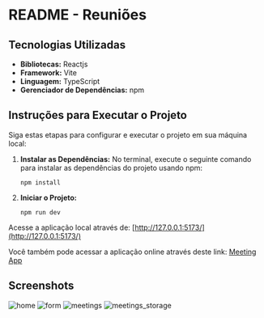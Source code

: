 # README - Reuniões

## Tecnologias Utilizadas
- **Bibliotecas:** Reactjs
- **Framework:** Vite  
- **Linguagem:** TypeScript
- **Gerenciador de Dependências:** npm

## Instruções para Executar o Projeto

Siga estas etapas para configurar e executar o projeto em sua máquina local:

1. **Instalar as Dependências:** No terminal, execute o seguinte comando para instalar as dependências do projeto usando npm:
   ```
   npm install
   ```

2. **Iniciar o Projeto:** 
   ```
   npm run dev
   ```

Acesse a aplicação local através de: [http://127.0.0.1:5173/](http://127.0.0.1:5173/)

Você também pode acessar a aplicação online através deste link: [Meeting App](https://meeting-tan.vercel.app/)

## Screenshots

![home](https://github.com/AdrianaMessias/Mettings/assets/108622704/a5ff2e84-0b5b-4f69-ab61-f629af7f4e86)
![form](https://github.com/AdrianaMessias/Mettings/assets/108622704/4c834c40-a3c7-41d6-93e8-cd4ddf48c32b)
![meetings](https://github.com/AdrianaMessias/Mettings/assets/108622704/81086697-8d68-4342-89aa-bd12ee7d0e79)
![meetings_storage](https://github.com/AdrianaMessias/Mettings/assets/108622704/d816c5a2-45f9-4501-9bae-f53bd67c8895)

